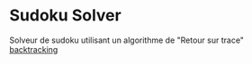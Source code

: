 # Sudoku Solver

Solveur de sudoku utilisant un algorithme de "Retour sur trace" [backtracking](https://fr.wikipedia.org/wiki/Retour_sur_trace)
